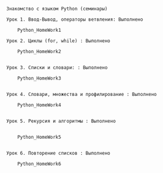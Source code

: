     Знакомство с языком Python (семинары)
  
    Урок 1. Ввод-Вывод, операторы ветвления: Выполнено 
  
        Python_HomeWork1

    Урок 2. Циклы (for, while) : Выполнено 

        Python_HomeWork2


    Урок 3. Списки и словари: : Выполнено 

        Python_HomeWork3


    Урок 4. Словари, множества и профилирование : Выполнено 

        Python_HomeWork4


    Урок 5. Рекурсия и алгоритмы : Выполнено


        Python_HomeWork5


    Урок 6. Повторение списков : Выполнено

        Python_HomeWork6